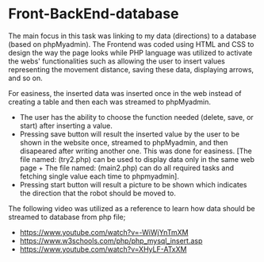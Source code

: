 # Front-BackEnd-database

The main focus in this task was linking to my data (directions) to a database (based on phpMyadmin). The Frontend was coded using HTML and CSS to design the way the page looks while PHP language was utilized to activate the webs' functionalities such as allowing the user to insert values representing the movement distance, saving these data, displaying arrows, and so on. 

For easiness, the inserted data was inserted once in the web instead of creating a table and then each was streamed to phpMyadmin.

* The user has the ability to choose the function needed (delete, save, or start) after inserting a value. 
* Pressing save button will result the inserted value by the user to be shown in the website once, streamed to phpMyadmin, and then disapeared after writing another one. This was done for easiness. [The file named: (try2.php) can be used to display data only in the same web page + The file named: (main2.php) can do all required tasks and fetching single value each time to phpmyadmin].
* Pressing start button will result a picture to be shown which indicates the direction that the robot should be moved to.  


The following video was utilized as a reference to learn how data should be streamed to database from php file;
* https://www.youtube.com/watch?v=-WiWjYnTmXM
* https://www.w3schools.com/php/php_mysql_insert.asp
* https://www.youtube.com/watch?v=XHyLF-ATxXM
